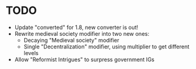 # TODO

- Update "converted" for 1.8, new converter is out!
- Rewrite medieval society modifier into two new ones:
    - Decaying "Medieval society" modifier 
    - Single "Decentralization" modifier, using multiplier to get different levels
- Allow "Reformist Intrigues" to surpress government IGs